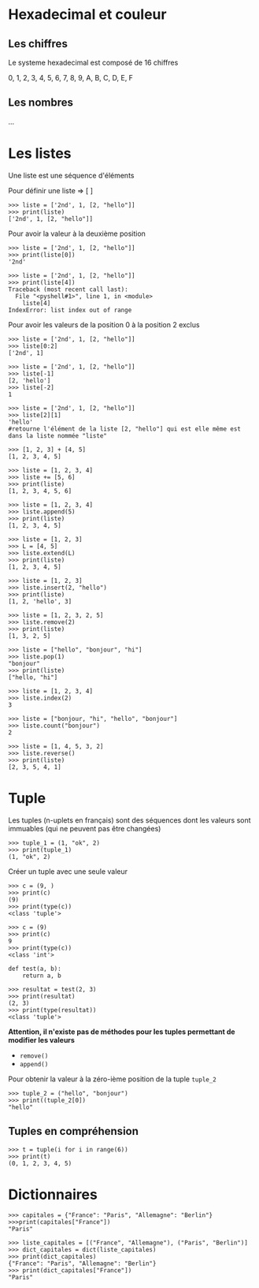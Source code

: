 # Hexadecimal et couleur

## Les chiffres

Le systeme hexadecimal est composé de 16 chiffres

0, 1, 2, 3, 4, 5, 6, 7, 8, 9, A, B, C, D, E, F

## Les nombres

...

# Les listes

Une liste est une séquence d'éléments

Pour définir une liste => [ ]
```
>>> liste = ['2nd', 1, [2, "hello"]]
>>> print(liste)
['2nd', 1, [2, "hello"]]
```

Pour avoir la valeur à la deuxième position
```
>>> liste = ['2nd', 1, [2, "hello"]]
>>> print(liste[0])
'2nd'
```

```
>>> liste = ['2nd', 1, [2, "hello"]]
>>> print(liste[4])
Traceback (most recent call last):
  File "<pyshell#1>", line 1, in <module>
    liste[4]
IndexError: list index out of range
```

Pour avoir les valeurs de la position 0 à la position 2 exclus
```
>>> liste = ['2nd', 1, [2, "hello"]]
>>> liste[0:2]
['2nd', 1]
```


```
>>> liste = ['2nd', 1, [2, "hello"]]
>>> liste[-1]
[2, 'hello']
>>> liste[-2]
1
```

```
>>> liste = ['2nd', 1, [2, "hello"]]
>>> liste[2][1]
'hello'
#retourne l'élément de la liste [2, "hello"] qui est elle même est dans la liste nommée "liste"
```

```
>>> [1, 2, 3] + [4, 5]
[1, 2, 3, 4, 5]
```

```
>>> liste = [1, 2, 3, 4]
>>> liste += [5, 6]
>>> print(liste)
[1, 2, 3, 4, 5, 6]
```

```
>>> liste = [1, 2, 3, 4]
>>> liste.append(5)
>>> print(liste)
[1, 2, 3, 4, 5]
```

```
>>> liste = [1, 2, 3]
>>> L = [4, 5]
>>> liste.extend(L)
>>> print(liste)
[1, 2, 3, 4, 5]
```

```
>>> liste = [1, 2, 3]
>>> liste.insert(2, "hello")
>>> print(liste)
[1, 2, 'hello', 3]
```

```
>>> liste = [1, 2, 3, 2, 5]
>>> liste.remove(2)
>>> print(liste)
[1, 3, 2, 5]
```

```
>>> liste = ["hello", "bonjour", "hi"]
>>> liste.pop(1)
"bonjour"
>>> print(liste)
["hello, "hi"]
```

```
>>> liste = [1, 2, 3, 4]
>>> liste.index(2)
3
```

```
>>> liste = ["bonjour, "hi", "hello", "bonjour"]
>>> liste.count("bonjour")
2
```

```
>>> liste = [1, 4, 5, 3, 2]
>>> liste.reverse()
>>> print(liste)
[2, 3, 5, 4, 1]
```

# Tuple

Les tuples (n-uplets en français) sont des séquences dont les valeurs sont immuables (qui ne peuvent pas être changées)

```
>>> tuple_1 = (1, "ok", 2)
>>> print(tuple_1)
(1, "ok", 2)
```

Créer un tuple avec une seule valeur
```
>>> c = (9, )
>>> print(c)
(9)
>>> print(type(c))
<class 'tuple'>
```

```
>>> c = (9)
>>> print(c)
9
>>> print(type(c))
<class 'int'>
```

```
def test(a, b):
    return a, b

>>> resultat = test(2, 3)
>>> print(resultat)
(2, 3)
>>> print(type(resultat))
<class 'tuple'>
```

**Attention, il n'existe pas de méthodes pour les tuples permettant de modifier les valeurs**
- `remove()`
- `append()`


Pour obtenir la valeur à la zéro-ième position de la tuple `tuple_2` 
```
>>> tuple_2 = ("hello", "bonjour")
>>> print((tuple_2[0])
"hello"
```

## Tuples en compréhension
```
>>> t = tuple(i for i in range(6))
>>> print(t)
(0, 1, 2, 3, 4, 5)
```

# Dictionnaires

```
>>> capitales = {"France": "Paris", "Allemagne": "Berlin"}
>>>print(capitales["France"])
"Paris"
```

```
>>> liste_capitales = [("France", "Allemagne"), ("Paris", "Berlin")]
>>> dict_capitales = dict(liste_capitales)
>>> print(dict_capitales)
{"France": "Paris", "Allemagne": "Berlin"}
>>> print(dict_capitales["France"])
"Paris"
```


